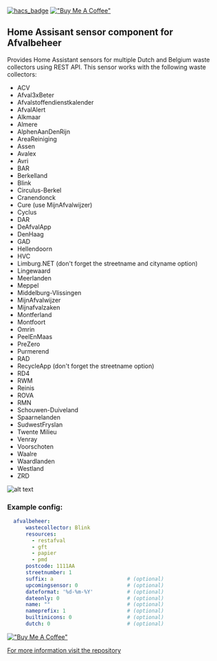 [![hacs_badge](https://img.shields.io/badge/HACS-Default-orange.svg?style=for-the-badge)](https://github.com/hacs/integration)
[!["Buy Me A Coffee"](https://www.buymeacoffee.com/assets/img/custom_images/orange_img.png)](https://www.buymeacoffee.com/pippyn)
## Home Assisant sensor component for Afvalbeheer

Provides Home Assistant sensors for multiple Dutch and Belgium waste collectors using REST API. 
This sensor works with the following waste collectors:
  - ACV
  - Afval3xBeter
  - Afvalstoffendienstkalender
  - AfvalAlert
  - Alkmaar
  - Almere
  - AlphenAanDenRijn
  - AreaReiniging
  - Assen
  - Avalex
  - Avri
  - BAR
  - Berkelland
  - Blink
  - Circulus-Berkel
  - Cranendonck
  - Cure (use MijnAfvalwijzer)
  - Cyclus
  - DAR
  - DeAfvalApp
  - DenHaag
  - GAD
  - Hellendoorn
  - HVC
  - Limburg.NET (don't forget the streetname and cityname option)
  - Lingewaard
  - Meerlanden
  - Meppel
  - Middelburg-Vlissingen
  - MijnAfvalwijzer
  - Mijnafvalzaken
  - Montferland
  - Montfoort
  - Omrin
  - PeelEnMaas
  - PreZero
  - Purmerend
  - RAD
  - RecycleApp (don't forget the streetname option)
  - RD4
  - RWM
  - Reinis
  - ROVA
  - RMN
  - Schouwen-Duiveland
  - Spaarnelanden
  - SudwestFryslan
  - Twente Milieu
  - Venray
  - Voorschoten
  - Waalre
  - Waardlanden
  - Westland
  - ZRD

![alt text](https://raw.githubusercontent.com/pippyn/Home-Assistant-Sensor-Afvalbeheer/master/example.png)

### Example config:

```yaml
  afvalbeheer:
      wastecollector: Blink
      resources:
        - restafval
        - gft
        - papier
        - pmd
      postcode: 1111AA
      streetnumber: 1
      suffix: a                        # (optional)
      upcomingsensor: 0                # (optional)
      dateformat: '%d-%m-%Y'           # (optional)
      dateonly: 0                      # (optional)
      name: ""                         # (optional)
      nameprefix: 1                    # (optional)
      builtinicons: 0                  # (optional)
      dutch: 0                         # (optional)
```
[!["Buy Me A Coffee"](https://www.buymeacoffee.com/assets/img/custom_images/orange_img.png)](https://www.buymeacoffee.com/pippyn)

[For more information visit the repository](https://github.com/pippyn/Home-Assistant-Sensor-Afvalbeheer/)
